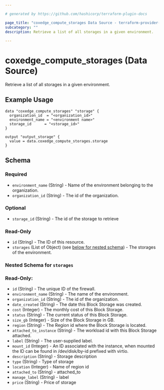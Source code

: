 ```yaml
---

# generated by https://github.com/hashicorp/terraform-plugin-docs

page_title: "coxedge_compute_storages Data Source - terraform-provider-coxedge"
subcategory: ""
description: Retrieve a list of all storages in a given environment.
  
---
```


# coxedge_compute_storages (Data Source)

Retrieve a list of all storages in a given environment.

Example Usage
---

```
data "coxedge_compute_storages" "storage" {
  organization_id  = "<organization_id>"
  environment_name = "<environment name>"
  storage_id      = "<storage_id>"
}

output "output_storage" {
  value = data.coxedge_compute_storages.storage
}
```

<!-- schema generated by tfplugindocs -->

## Schema

### Required

- `environment_name` (String) - Name of the environment belonging to the organization.
- `organization_id` (String) - The id of the organization.

### Optional

- `storage_id` (String) - The id of the storage to retrieve

### Read-Only

- `id` (String) - The ID of this resource.
- `storages` (List of Object) (see [below for nested schema](#nestedatt--storages)) - The storages of the environment.

<a id="nestedatt--storages"></a>

### Nested Schema for `storages`

### Read-Only:

- `id` (String) - The unique ID of the firewall.
- `environment_name` (String) - The name of the environment.
- `organization_id` (String) - The id of the organization.
- `date_created` (String) - The date this Block Storage was created.
- `cost` (Integer) - The monthly cost of this Block Storage.
- `status` (String) - The current status of this Block Storage.
- `size_gb` (Integer) - Size of the Block Storage in GB.
- `region` (String) - The Region id where the Block Storage is located.
- `attached_to_instance` (String) - The workload id with this Block Storage attached.
- `label` (String) - The user-supplied label.
- `mount_id` (Integer) - An ID associated with the instance, when mounted the ID can be found in /dev/disk/by-id
  prefixed with virtio.
- `description` (String) - Storage description
- `type` (String) - Type of storage
- `location` (Integer) - Name of region id
- `attached_to` (String) - attached_to
- `manage_label` (String) - label
- `price` (String) - Price of storage

